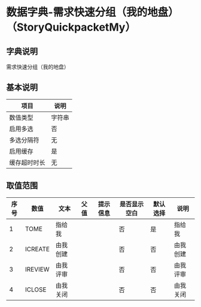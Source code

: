 # 数据字典-需求快速分组（我的地盘）（StoryQuickpacketMy）
## 字典说明
需求快速分组（我的地盘）

## 基本说明
| 项目 | 说明 |
| -- | -- |
| 数值类型 | 字符串 |
| 启用多选 | 否 |
| 多选分隔符 | 无 |
| 启用缓存 | 是 |
| 缓存超时时长 | 无 |

## 取值范围
| 序号 | 数值 | 文本 | 父值 | 提示信息 | 是否显示空白 | 默认选择 | 说明 |
| -- | -- | -- | -- | -- | -- | -- | -- |
| 1 | TOME | 指给我 |  |  | 否 | 是 | 指给我 |
| 2 | ICREATE | 由我创建 |  |  | 否 | 否 | 由我创建 |
| 3 | IREVIEW | 由我评审 |  |  | 否 | 否 | 由我评审 |
| 4 | ICLOSE | 由我关闭 |  |  | 否 | 否 | 由我关闭 |

